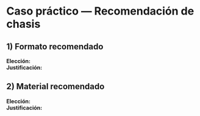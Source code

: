 # Caso práctico — Recomendación de chasis

## 1) Formato recomendado
**Elección:**  
**Justificación:**  

## 2) Material recomendado
**Elección:**  
**Justificación:**  
